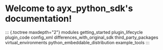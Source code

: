Welcome to ayx\_python\_sdk\'s documentation!
=============================================

::: {.toctree maxdepth="2"}
modules getting\_started plugin\_lifecycle plugin\_code config\_xml
differences\_with\_original\_sdk third\_party\_packages
virtual\_environments python\_embeddable\_distribution example\_tools
:::
